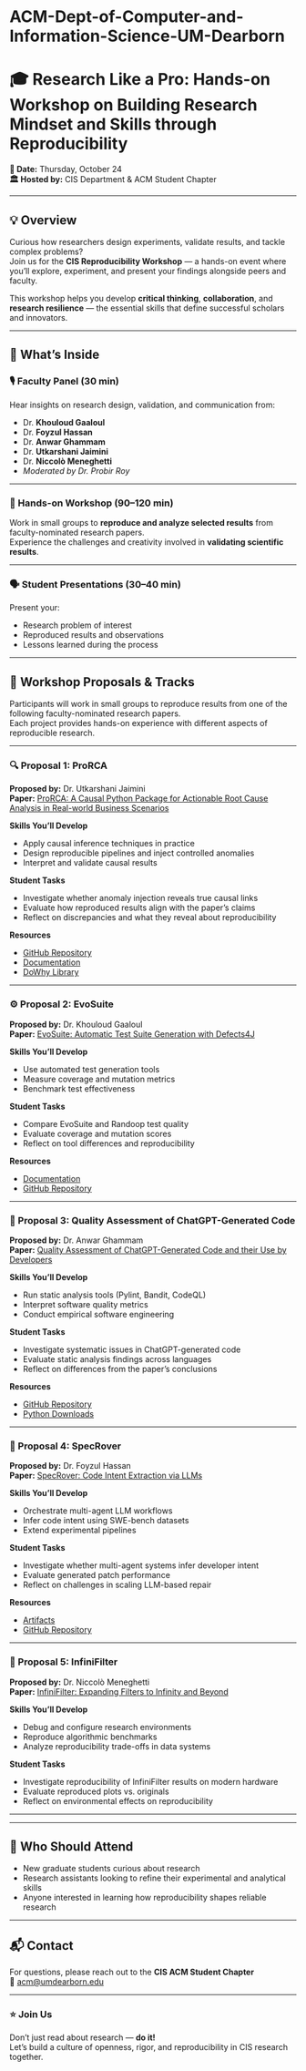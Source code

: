 # ACM-Dept-of-Computer-and-Information-Science-UM-Dearborn
# 🎓 Research Like a Pro: Hands-on Workshop on Building Research Mindset and Skills through Reproducibility

**📅 Date:** Thursday, October 24  
**🏛 Hosted by:** CIS Department & ACM Student Chapter

---

## 💡 Overview

Curious how researchers design experiments, validate results, and tackle complex problems?  
Join us for the **CIS Reproducibility Workshop** — a hands-on event where you’ll explore, experiment, and present your findings alongside peers and faculty.

This workshop helps you develop **critical thinking**, **collaboration**, and **research resilience** — the essential skills that define successful scholars and innovators.

---

## 🔹 What’s Inside

### 🎙 Faculty Panel (30 min)
Hear insights on research design, validation, and communication from:

- Dr. **Khouloud Gaaloul**  
- Dr. **Foyzul Hassan**  
- Dr. **Anwar Ghammam**  
- Dr. **Utkarshani Jaimini**  
- Dr. **Niccolò Meneghetti**  
- *Moderated by Dr. Probir Roy*

---

### 🧠 Hands-on Workshop (90–120 min)
Work in small groups to **reproduce and analyze selected results** from faculty-nominated research papers.  
Experience the challenges and creativity involved in **validating scientific results**.

---

### 🗣 Student Presentations (30–40 min)
Present your:
- Research problem of interest  
- Reproduced results and observations  
- Lessons learned during the process

---

## 🧩 Workshop Proposals & Tracks

Participants will work in small groups to reproduce results from one of the following faculty-nominated research papers.  
Each project provides hands-on experience with different aspects of reproducible research.

---

### 🔍 Proposal 1: ProRCA
**Proposed by:** Dr. Utkarshani Jaimini  
**Paper:** [ProRCA: A Causal Python Package for Actionable Root Cause Analysis in Real-world Business Scenarios](https://arxiv.org/pdf/2503.01475)  

**Skills You’ll Develop**
- Apply causal inference techniques in practice  
- Design reproducible pipelines and inject controlled anomalies  
- Interpret and validate causal results  

**Student Tasks**
- Investigate whether anomaly injection reveals true causal links  
- Evaluate how reproduced results align with the paper’s claims  
- Reflect on discrepancies and what they reveal about reproducibility  

**Resources**
- [GitHub Repository](https://github.com/profitopsai/ProRCA)  
- [Documentation](https://prorca.readthedocs.io/en/latest/)  
- [DoWhy Library](https://www.pywhy.org/dowhy/v0.13/)

---

### ⚙️ Proposal 2: EvoSuite
**Proposed by:** Dr. Khouloud Gaaloul  
**Paper:** [EvoSuite: Automatic Test Suite Generation with Defects4J](https://www.evosuite.org/wp-content/papercite-data/pdf/esecfse11.pdf)  

**Skills You’ll Develop**
- Use automated test generation tools  
- Measure coverage and mutation metrics  
- Benchmark test effectiveness  

**Student Tasks**
- Compare EvoSuite and Randoop test quality  
- Evaluate coverage and mutation scores  
- Reflect on tool differences and reproducibility  

**Resources**
- [Documentation](https://www.evosuite.org/documentation/)  
- [GitHub Repository](https://github.com/EvoSuite/evosuite/releases/tag/v1.1.0)

---

### 🤖 Proposal 3: Quality Assessment of ChatGPT-Generated Code
**Proposed by:** Dr. Anwar Ghammam  
**Paper:** [Quality Assessment of ChatGPT-Generated Code and their Use by Developers](https://s2e-lab.github.io/preprints/msr_mining_challenge24-preprint.pdf)  

**Skills You’ll Develop**
- Run static analysis tools (Pylint, Bandit, CodeQL)  
- Interpret software quality metrics  
- Conduct empirical software engineering  

**Student Tasks**
- Investigate systematic issues in ChatGPT-generated code  
- Evaluate static analysis findings across languages  
- Reflect on differences from the paper’s conclusions  

**Resources**
- [GitHub Repository](https://github.com/s2e-lab/DevGPT-Study)  
- [Python Downloads](https://www.python.org/downloads/)

---

### 🧠 Proposal 4: SpecRover
**Proposed by:** Dr. Foyzul Hassan  
**Paper:** [SpecRover: Code Intent Extraction via LLMs](https://dl.acm.org/doi/10.1109/ICSE55347.2025.00080)  

**Skills You’ll Develop**
- Orchestrate multi-agent LLM workflows  
- Infer code intent using SWE-bench datasets  
- Extend experimental pipelines  

**Student Tasks**
- Investigate whether multi-agent systems infer developer intent  
- Evaluate generated patch performance  
- Reflect on challenges in scaling LLM-based repair  

**Resources**
- [Artifacts](https://zenodo.org/records/13161651)  
- [GitHub Repository](https://github.com/AutoCodeRoverSG/auto-code-rover)

---

### 🧪 Proposal 5: InfiniFilter
**Proposed by:** Dr. Niccolò Meneghetti  
**Paper:** [InfiniFilter: Expanding Filters to Infinity and Beyond](https://dl.acm.org/doi/10.1145/3589285)  

**Skills You’ll Develop**
- Debug and configure research environments  
- Reproduce algorithmic benchmarks  
- Analyze reproducibility trade-offs in data systems  

**Student Tasks**
- Investigate reproducibility of InfiniFilter results on modern hardware  
- Evaluate reproduced plots vs. originals  
- Reflect on environmental effects on reproducibility  

---

---

## 👥 Who Should Attend
- New graduate students curious about research  
- Research assistants looking to refine their experimental and analytical skills  
- Anyone interested in learning how reproducibility shapes reliable research

---

## 📬 Contact
For questions, please reach out to the **CIS ACM Student Chapter**  
📧 [acm@umdearborn.edu](mailto:acm@umdearborn.edu)

---

### ⭐ Join Us
Don’t just read about research — **do it!**  
Let’s build a culture of openness, rigor, and reproducibility in CIS research together.
